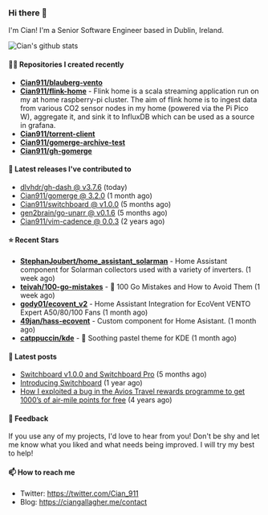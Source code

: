 ### Hi there 👋

I'm Cian! I'm a Senior Software Engineer based in Dublin, Ireland.

![Cian's github stats](https://github-readme-stats.vercel.app/api?username=CIan911&theme=dracula&show_icons=true)

#### 👨‍💻 Repositories I created recently
- **[Cian911/blauberg-vento](https://github.com/Cian911/blauberg-vento)**
- **[Cian911/flink-home](https://github.com/Cian911/flink-home)** - Flink home is a scala streaming application run on my at home raspberry-pi cluster. The aim of flink home is to ingest data from various CO2 sensor nodes in my home (powered via the Pi Pico W), aggregate it, and sink it to InfluxDB which can be used as a source in grafana.
- **[Cian911/torrent-client](https://github.com/Cian911/torrent-client)**
- **[Cian911/gomerge-archive-test](https://github.com/Cian911/gomerge-archive-test)**
- **[Cian911/gh-gomerge](https://github.com/Cian911/gh-gomerge)**

#### 🚀 Latest releases I've contributed to


- [dlvhdr/gh-dash @ v3.7.6](https://github.com/dlvhdr/gh-dash/releases/tag/v3.7.6) (today)
- [Cian911/gomerge @ 3.2.0](https://github.com/Cian911/gomerge/releases/tag/3.2.0) (1 month ago)
- [Cian911/switchboard @ v1.0.0](https://github.com/Cian911/switchboard/releases/tag/v1.0.0) (5 months ago)
- [gen2brain/go-unarr @ v0.1.6](https://github.com/gen2brain/go-unarr/releases/tag/v0.1.6) (5 months ago)
- [Cian911/vim-cadence @ 0.0.3](https://github.com/Cian911/vim-cadence/releases/tag/0.0.3) (2 years ago)

#### ⭐ Recent Stars


- **[StephanJoubert/home_assistant_solarman](https://github.com/StephanJoubert/home_assistant_solarman)** - Home Assistant component for Solarman collectors used with a variety of inverters.   (1 week ago)
- **[teivah/100-go-mistakes](https://github.com/teivah/100-go-mistakes)** - 📖 100 Go Mistakes and How to Avoid Them (1 week ago)
- **[gody01/ecovent_v2](https://github.com/gody01/ecovent_v2)** - Home Assistant Integration for EcoVent VENTO Expert A50/80/100 Fans (1 month ago)
- **[49jan/hass-ecovent](https://github.com/49jan/hass-ecovent)** - Custom component for Home Asistant. (1 month ago)
- **[catppuccin/kde](https://github.com/catppuccin/kde)** - 🌻 Soothing pastel theme for KDE (1 month ago)

#### 📄 Latest posts
- [Switchboard v1.0.0 and Switchboard Pro](https://ciangallagher.me/2022/09/17/Switchboard-v1-and-pro/) (5 months ago)
- [Introducing Switchboard](https://ciangallagher.me/2022/01/28/Introducing-switchboard/) (1 year ago)
- [How I exploited a bug in the Avios Travel rewards programme to get 1000’s of air-mile points for free](https://ciangallagher.me/2018/04/21/How-i-exploited-a-bug-in-the-avios-travel-rewards-system/) (4 years ago)

#### 💬 Feedback

If you use any of my projects, I'd love to hear from you! Don't be shy and let me know what you liked
and what needs being improved. I will try my best to help!

#### 📫 How to reach me

- Twitter: https://twitter.com/Cian_911
- Blog: https://ciangallagher.me/contact

